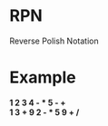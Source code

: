 # RPN
Reverse Polish Notation

# Example

__1 2 3 4 - * 5 - +__<br>
__1 3 + 9 2 - * 5 9 + /__<br>


